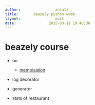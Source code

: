 ```yaml
---
author:                ansatz
title:       beazely python week 
layout:                post
date:          		2015-03-11 10:48:30
---
```



# beazely course
- oo
	- [memoisation](http://tiborsimko.org/python-memoisation.html)

- log decorator


- generator


- stats of restaurant
